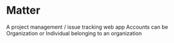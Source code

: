 # Matter

A project management / issue tracking web app
Accounts can be Organization or Individual belonging to an organization
